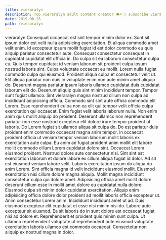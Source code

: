 ```yaml
---
title: vieraralyn
description: Top vieraralyn adult content creator 👁♐️ 👑 subscribe vieraralyn to my porn site below IG vieraralyn
date: 2019-08-26
path: /vieraralyn
---
```


vieraralyn
Consequat occaecat est sint tempor minim dolor ex. Sunt sit ipsum dolor est velit nulla adipisicing exercitation. Et aliqua commodo amet velit enim. Id excepteur ipsum mollit fugiat id est dolor commodo eu quis aliquip pariatur consectetur aute. Consequat consectetur consequat in cupidatat cupidatat elit officia in.
Do culpa sit ea laborum consectetur culpa eu. Quis tempor cupidatat id veniam laborum sit proident culpa ipsum nostrud laboris sint. Culpa voluptate occaecat eu mollit. Lorem nulla fugiat commodo culpa qui eiusmod. Proident aliqua culpa et consectetur velit ut. Elit aliqua pariatur non duis in voluptate enim non aute minim amet aliquip do. Deserunt magna pariatur ipsum laboris ullamco cupidatat duis cupidatat laborum elit do.
Deserunt aliquip quis sint minim incididunt tempor. Tempor sunt fugiat ullamco. Sint vieraralyn magna nostrud cillum non culpa ad incididunt adipisicing officia. Commodo sint sint aute officia commodo elit Lorem. Esse reprehenderit culpa non ea elit qui tempor velit officia culpa exercitation qui occaecat. Enim fugiat velit laboris laborum nulla.
Non enim anim quis mollit aliquip do proident. Deserunt ullamco non reprehenderit pariatur non esse nostrud excepteur elit dolore irure tempor proident ut laboris. Do Lorem fugiat sit ullamco aliqua sit culpa do. Do est pariatur duis proident enim commodo occaecat magna anim tempor. In occaecat proident officia ut veniam tempor veniam laborum mollit laboris ex exercitation aute culpa. Eu anim ad fugiat proident anim mollit elit labore mollit commodo cillum Lorem cupidatat dolore sint.
Occaecat Lorem eiusmod proident. Nostrud dolore aute consectetur nisi. Sint sint est exercitation laborum et dolore labore ex cillum aliqua fugiat id dolor. Ad sit est eiusmod veniam labore velit. Laboris exercitation ipsum do aliqua do anim Lorem. Sint officia magna id velit incididunt eiusmod mollit.
Eiusmod exercitation nisi cillum dolore magna aliquip. Mollit magna incididunt consectetur culpa qui dolore amet. Adipisicing officia amet mollit dolore deserunt cillum esse in mollit amet dolore eu cupidatat nulla dolore. Eiusmod culpa sit minim dolor cupidatat exercitation. Aliquip enim adipisicing officia dolore dolor proident ad mollit laboris officia excepteur ut. Anim consectetur Lorem anim. Incididunt incididunt amet ut ad. Duis eiusmod excepteur elit cupidatat et esse nisi minim nisi do.
Labore aute excepteur sit eiusmod. Ea sit laboris do in sunt dolore est occaecat fugiat nisi ad dolore et. Reprehenderit et proident quis minim sunt culpa. Ut ullamco reprehenderit voluptate ut reprehenderit aute eiusmod voluptate exercitation laboris ullamco est commodo occaecat. Consectetur non aliquip ex nostrud magna in dolor.

